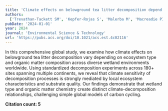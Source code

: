 ```yaml
---
title: 'Climate effects on belowground tea litter decomposition depend on ecosystem and organic matter types in global wetlands'
authors:
  ['Trevathan-Tackett SM', 'Kepfer-Rojas S', 'Malerba M', 'Macreadie PI', 'Djukic I', 'Zhao J', 'Young EB', 'York PH', 'Yeh SC', 'Xiong Y', 'Winters G', 'Whitlock D', 'Weaver CA', 'Watson A', 'Visby I', 'Tylkowski J', 'Trethowna A', 'Tiegs S', 'Taylor B', 'Szpikowski J', 'Szpikowska G', 'Strickland VL', 'Stivrins N', 'Sousa AI', 'Sinutok S', 'Scheffel WA', 'Santos R', 'Sanderman J', 'Sánchez-Carrillo S', 'Sanchez-Cabeza JA', 'Rymer KG', 'Ruiz-Fernandez AC', 'Robroek BJM', 'Roberts T', 'Ricart AM', 'Reynolds LK', 'Rachlewicz G', 'Prathep A', 'Pinsonneault AJ', 'Pendall E', 'Payne R', 'Ozola I', 'Onufrock C', 'Ola A', 'Oberbauer SF', 'Numbere AO', 'Novak AB', 'Norkko J', 'Norkko A', 'Mozdzer TJ', 'Morgan P', 'Montemayor DI', 'Martin CW', 'Malone SL', 'Major M', 'Majewski M', 'Lundquist CJ', 'Lovelock CE', 'Liu S', 'Lin HJ', 'Lillebo A', 'Li J', 'Kominoski JS', 'Khuroo AA', 'Kelleway JJ', 'Jinks KI', 'Jerónimo D', 'Janousek C', 'Jackson EL', 'Iribarne O', 'Hanley T', 'Hamid M', 'Gupta A', 'Guariento RD', 'Grudzinska I', 'Gripp AR', 'González Sagrario MA', 'Garrison LM', 'Gagnon K', 'Gacia E', 'Fusi M', 'Farrington L', 'Farmer J', 'Esteves FA', 'Escapa M', 'Domańska M', 'Dias ATC', 'de los Santos CB', 'Daffonchio D', 'Czyryca PM', 'Connolly RM', 'Cobb A', 'Chudzińska M', 'Christiaen B', 'Chifflard P', 'Castelar S', 'Carneiro LS', 'Cardoso-Mohedano JG', 'Camden M', 'Caliman A', 'Bulmer RH', 'Bowen J', 'Boström C', 'Bernal S', 'Berges JA', 'Benavides JC', 'Barry SC', 'Alatalo JM', 'Al-Haj AN', 'Adame MF']
pubDate: '2024-01-01'
year: 2024
journal: 'Environmental Science & Technology'
url: 'https://pubs.acs.org/doi/10.1021/acs.est.4c02116'
---
```


In this comprehensive global study, we examine how climate effects on belowground tea litter decomposition vary depending on ecosystem type and organic matter composition across diverse wetland environments worldwide. Using standardized decomposition experiments across 180+ sites spanning multiple continents, we reveal that climate sensitivity of decomposition processes is strongly mediated by local ecosystem characteristics and substrate quality. Our findings demonstrate that wetland type and organic matter chemistry create distinct climate-decomposition relationships, challenging simple global models of carbon cycling.

**Citation count: 5**
